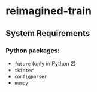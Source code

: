 # reimagined-train
## System Requirements
### Python packages:
  * `future` (only in Python 2)
  * `tkinter`
  * `configparser`
  * `numpy`
